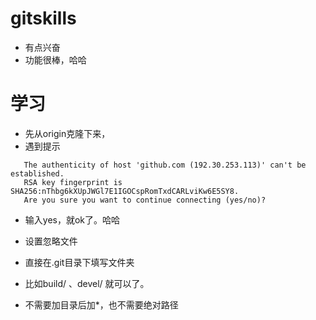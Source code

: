 # gitskills
- 有点兴奋
- 功能很棒，哈哈

# 学习

- 先从origin克隆下来，
 - 遇到提示
 ```
    The authenticity of host 'github.com (192.30.253.113)' can't be established.
    RSA key fingerprint is SHA256:nThbg6kXUpJWGl7E1IGOCspRomTxdCARLviKw6E5SY8.
    Are you sure you want to continue connecting (yes/no)?
 ```   
 - 输入yes，就ok了。哈哈

- 设置忽略文件
 - 直接在.git目录下填写文件夹
 - 比如build/ 、devel/ 就可以了。
  - 不需要加目录后加*，也不需要绝对路径